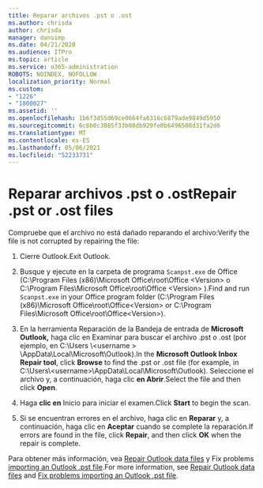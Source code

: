```yaml
---
title: Reparar archivos .pst o .ost
ms.author: chrisda
author: chrisda
manager: dansimp
ms.date: 04/21/2020
ms.audience: ITPro
ms.topic: article
ms.service: o365-administration
ROBOTS: NOINDEX, NOFOLLOW
localization_priority: Normal
ms.custom:
- "1226"
- "1800027"
ms.assetid: ''
ms.openlocfilehash: 1b6f3d55d69ce0664fa6316c6879ade9849d5950
ms.sourcegitcommit: 6c6b0c3885f33b08db929fe0b6496508d31fa2d6
ms.translationtype: MT
ms.contentlocale: es-ES
ms.lasthandoff: 05/06/2021
ms.locfileid: "52233731"
---
```

# <a name="repair-pst-or-ost-files"></a><span data-ttu-id="6d386-102">Reparar archivos .pst o .ost</span><span class="sxs-lookup"><span data-stu-id="6d386-102">Repair .pst or .ost files</span></span>

<span data-ttu-id="6d386-103">Compruebe que el archivo no está dañado reparando el archivo:</span><span class="sxs-lookup"><span data-stu-id="6d386-103">Verify the file is not corrupted by repairing the file:</span></span>

1. <span data-ttu-id="6d386-104">Cierre Outlook.</span><span class="sxs-lookup"><span data-stu-id="6d386-104">Exit Outlook.</span></span>

2. <span data-ttu-id="6d386-105">Busque y ejecute en la carpeta de programa `Scanpst.exe` de Office (C:\Program Files (x86)\Microsoft Office\root\Office \<Version\> o C:\Program Files\Microsoft Office\root\Office \<Version\> ).</span><span class="sxs-lookup"><span data-stu-id="6d386-105">Find and run `Scanpst.exe` in your Office program folder (C:\Program Files (x86)\Microsoft Office\root\Office\<Version\> or C:\Program Files\Microsoft Office\root\Office\<Version\>).</span></span>

3. <span data-ttu-id="6d386-106">En la herramienta Reparación de la Bandeja  de entrada de **Microsoft Outlook,** haga clic en Examinar para buscar el archivo .pst o .ost (por ejemplo, en C:\Users \\<username \> \AppData\Local\Microsoft\Outlook).</span><span class="sxs-lookup"><span data-stu-id="6d386-106">In the **Microsoft Outlook Inbox Repair tool**, click **Browse** to find the .pst or .ost file (for example, in C:\Users\\<username\>\AppData\Local\Microsoft\Outlook).</span></span> <span data-ttu-id="6d386-107">Seleccione el archivo y, a continuación, haga clic **en Abrir**.</span><span class="sxs-lookup"><span data-stu-id="6d386-107">Select the file and then click **Open**.</span></span>

4. <span data-ttu-id="6d386-108">Haga **clic en** Inicio para iniciar el examen.</span><span class="sxs-lookup"><span data-stu-id="6d386-108">Click **Start** to begin the scan.</span></span>

5. <span data-ttu-id="6d386-109">Si se encuentran errores en el archivo, haga clic en **Reparar** y, a continuación, haga clic en **Aceptar** cuando se complete la reparación.</span><span class="sxs-lookup"><span data-stu-id="6d386-109">If errors are found in the file, click **Repair**, and then click **OK** when the repair is complete.</span></span>

<span data-ttu-id="6d386-110">Para obtener más información, vea [Repair Outlook data files](https://support.office.com/article/25663bc3-11ec-4412-86c4-60458afc5253) y Fix problems [importing an Outlook .pst file](https://support.office.com/article/2d2e50dc-5c36-4ab2-ab50-f1be733b3d6e).</span><span class="sxs-lookup"><span data-stu-id="6d386-110">For more information, see [Repair Outlook data files](https://support.office.com/article/25663bc3-11ec-4412-86c4-60458afc5253) and [Fix problems importing an Outlook .pst file](https://support.office.com/article/2d2e50dc-5c36-4ab2-ab50-f1be733b3d6e).</span></span>
